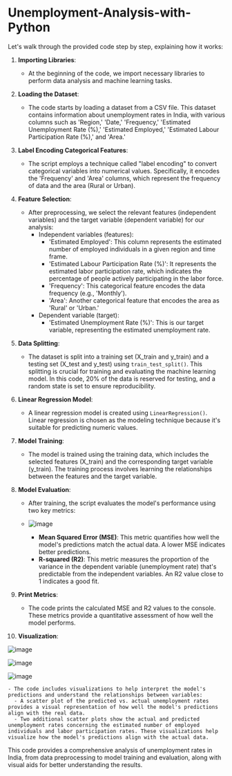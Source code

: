 # Unemployment-Analysis-with-Python
Let's walk through the provided code step by step, explaining how it works:

1. **Importing Libraries**:
   - At the beginning of the code, we import necessary libraries to perform data analysis and machine learning tasks.

2. **Loading the Dataset**:
   - The code starts by loading a dataset from a CSV file. This dataset contains information about unemployment rates in India, with various columns such as 'Region,' 'Date,' 'Frequency,' 'Estimated Unemployment Rate (%),' 'Estimated Employed,' 'Estimated Labour Participation Rate (%),' and 'Area.'

3. **Label Encoding Categorical Features**:
   - The script employs a technique called "label encoding" to convert categorical variables into numerical values. Specifically, it encodes the 'Frequency' and 'Area' columns, which represent the frequency of data and the area (Rural or Urban).

4. **Feature Selection**:
   - After preprocessing, we select the relevant features (independent variables) and the target variable (dependent variable) for our analysis:
     - Independent variables (features):
       - 'Estimated Employed': This column represents the estimated number of employed individuals in a given region and time frame.
       - 'Estimated Labour Participation Rate (%)': It represents the estimated labor participation rate, which indicates the percentage of people actively participating in the labor force.
       - 'Frequency': This categorical feature encodes the data frequency (e.g., 'Monthly').
       - 'Area': Another categorical feature that encodes the area as 'Rural' or 'Urban.'
     - Dependent variable (target):
       - 'Estimated Unemployment Rate (%)': This is our target variable, representing the estimated unemployment rate.

5. **Data Splitting**:
   - The dataset is split into a training set (X_train and y_train) and a testing set (X_test and y_test) using `train_test_split()`. This splitting is crucial for training and evaluating the machine learning model. In this code, 20% of the data is reserved for testing, and a random state is set to ensure reproducibility.

6. **Linear Regression Model**:
   - A linear regression model is created using `LinearRegression()`. Linear regression is chosen as the modeling technique because it's suitable for predicting numeric values.

7. **Model Training**:
   - The model is trained using the training data, which includes the selected features (X_train) and the corresponding target variable (y_train). The training process involves learning the relationships between the features and the target variable.

8. **Model Evaluation**:
   - After training, the script evaluates the model's performance using two key metrics:
   - ![image](https://github.com/vr-jayashree5443/Unemployment-Analysis-with-Python/assets/128161257/71f44fae-af88-46aa-a979-29b747551a7f)

     - **Mean Squared Error (MSE)**: This metric quantifies how well the model's predictions match the actual data. A lower MSE indicates better predictions.
     - **R-squared (R2)**: This metric measures the proportion of the variance in the dependent variable (unemployment rate) that's predictable from the independent variables. An R2 value close to 1 indicates a good fit.

9. **Print Metrics**:
   - The code prints the calculated MSE and R2 values to the console. These metrics provide a quantitative assessment of how well the model performs.

10. **Visualization**:
    
   ![image](https://github.com/vr-jayashree5443/Unemployment-Analysis-with-Python/assets/128161257/cae9f10c-874c-4fc9-b5a8-d935a6f9d750)

   ![image](https://github.com/vr-jayashree5443/Unemployment-Analysis-with-Python/assets/128161257/9639fdd2-c90f-49b0-89b3-72b629317d78)

   ![image](https://github.com/vr-jayashree5443/Unemployment-Analysis-with-Python/assets/128161257/46e46547-1414-4afa-a7b7-485fdc56ddb2)



    - The code includes visualizations to help interpret the model's predictions and understand the relationships between variables:
      - A scatter plot of the predicted vs. actual unemployment rates provides a visual representation of how well the model's predictions align with the real data.
      - Two additional scatter plots show the actual and predicted unemployment rates concerning the estimated number of employed individuals and labor participation rates. These visualizations help visualize how the model's predictions align with the actual data.

This code provides a comprehensive analysis of unemployment rates in India, from data preprocessing to model training and evaluation, along with visual aids for better understanding the results.
